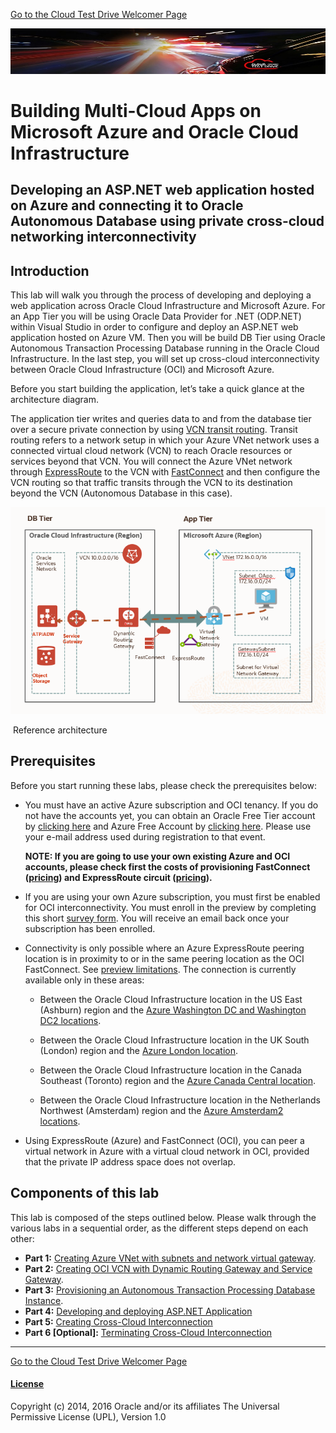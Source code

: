 [Go to the Cloud Test Drive Welcomer Page](../../readme.md)

![](../../common/images/customer.logo2.png)

# Building Multi-Cloud Apps on Microsoft Azure and Oracle Cloud Infrastructure

## Developing an ASP.NET web application hosted on Azure and connecting it to Oracle Autonomous Database using private cross-cloud networking interconnectivity

## Introduction

This lab will walk you through the process of developing and deploying a web application across Oracle Cloud Infrastructure and Microsoft Azure. For an App Tier you will be using Oracle Data Provider for .NET (ODP.NET) within Visual Studio in order to configure  and deploy an ASP.NET web application hosted on Azure VM. Then you will be build DB Tier using Oracle Autonomous Transaction Processing Database running in the Oracle Cloud Infrastructure. In the last step, you will set up cross-cloud interconnectivity between Oracle Cloud Infrastructure (OCI) and Microsoft Azure. 

Before you start building the application, let’s take a quick glance at the architecture diagram. 

The application tier writes and queries data to and from the database tier over a secure private connection by using [VCN transit routing](https://docs.cloud.oracle.com/iaas/Content/Network/Tasks/transitroutingoracleservices.htm?). Transit routing refers to a network setup in which your Azure VNet network uses a connected virtual cloud network (VCN) to reach Oracle resources or services beyond that VCN. You will connect the Azure VNet network through [ExpressRoute](https://docs.microsoft.com/en-us/azure/expressroute/expressroute-introduction) to the VCN with [FastConnect](https://docs.cloud.oracle.com/en-us/iaas/Content/Network/Concepts/fastconnect.htm) and then configure the VCN routing so that traffic transits through the VCN to its destination beyond the VCN (Autonomous Database in this case).

  ![](./images/ReferenceArchitecture.PNG)

​                                                                             Reference architecture



## Prerequisites

Before you start running these labs, please check the prerequisites below: 

- You must have an active Azure subscription and OCI tenancy.  If you do not have the accounts yet, you can obtain an Oracle Free Tier account by [clicking here](https://myservices.us.oraclecloud.com/mycloud/signup?sourceType=:eng:eo:ie::RC_EMMK190926P00040:Vlab_microATPnov) and Azure Free Account by [clicking here](https://azure.microsoft.com/en-us/free/?utm_source=channel9&utm_medium=descriptionlinks&utm_campaign=freeaccount&ocid=AID754288&wt.mc_id=azfr-c9-niner%2CCFID0519). Please use your e-mail address used during registration to that event.

  **NOTE: If you are going to use your own existing Azure and OCI accounts, please check first the costs of provisioning FastConnect ([pricing](https://www.oracle.com/cloud/networking/fastconnect.html)) and ExpressRoute circuit ([pricing](https://azure.microsoft.com/en-us/pricing/details/expressroute/)).**

- If you are using your own Azure subscription, you must first be enabled for OCI interconnectivity.      You must enroll in the preview by completing this short [survey form](https://forms.office.com/Pages/ResponsePage.aspx?id=v4j5cvGGr0GRqy180BHbRyzVVsi364tClw522rL9tkpUMVFGVVFWRlhMNUlRQTVWSTEzT0dXMlRUTyQlQCN0PWcu). You will receive an email back once your subscription has been enrolled. 

- Connectivity is only possible where an Azure ExpressRoute peering location is in proximity to or in the same peering location as the OCI FastConnect. See [preview limitations](https://docs.microsoft.com/en-us/azure/virtual-machines/workloads/oracle/oracle-oci-overview).                                                                                              The connection is currently available only in these areas: 
  
  - Between the Oracle Cloud Infrastructure location in the US East (Ashburn) region and the [Azure Washington DC and Washington DC2 locations](https://docs.microsoft.com/en-us/azure/expressroute/expressroute-locations-providers).
  - Between the Oracle Cloud Infrastructure location in the UK South (London) region and the [Azure London location](https://docs.microsoft.com/en-us/azure/expressroute/expressroute-locations-providers). 
  - Between the Oracle Cloud Infrastructure location in the Canada Southeast (Toronto) region and the [Azure Canada Central location](https://docs.microsoft.com/en-us/azure/expressroute/expressroute-locations-providers). 
  
  - Between the Oracle Cloud Infrastructure location in the Netherlands Northwest (Amsterdam) region and the [Azure Amsterdam2 locations](https://docs.microsoft.com/en-us/azure/expressroute/expressroute-locations-providers).
- Using ExpressRoute (Azure) and FastConnect (OCI), you can peer a virtual network in Azure with a virtual cloud network in OCI, provided that the private IP address space does not overlap.



## Components of this lab

This lab is composed of the steps outlined below.  Please walk through the various labs in a sequential order, as the different steps depend on each other:

- **Part 1:** [Creating Azure VNet with subnets and network virtual gateway](LabGuide100CreateAzureVNet.md).
- **Part 2:** [Creating OCI VCN with Dynamic Routing Gateway and Service Gateway](LabGuide200CreateVCNandGateways.md). 
- **Part 3:** [Provisioning an Autonomous Transaction Processing Database Instance](LabGuide300ProvisionAutonomousDatabase.md).
- **Part 4:** [Developing and deploying ASP.NET Application](LabGuide400DevelopAppASP.NET.md)
- **Part 5:** [Creating Cross-Cloud Interconnection](LabGuide500CreateInterConnection.md)
- **Part 6 [Optional]:** [Terminating Cross-Cloud Interconnection](LabGuide600TerminateInterConnection.md)

---



[Go to the Cloud Test Drive Welcomer Page](../../readme.md)



#### [License](../../LICENSE)

Copyright (c) 2014, 2016 Oracle and/or its affiliates
The Universal Permissive License (UPL), Version 1.0